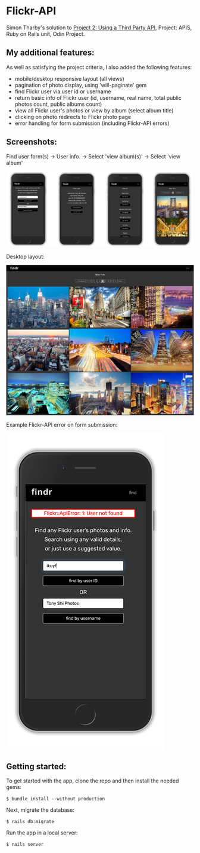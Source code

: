 # Flickr-API

Simon Tharby's solution to [Project 2: Using a Third Party API](https://www.theodinproject.com/courses/ruby-on-rails/lessons/apis?ref=lnav), Project: APIS, Ruby on Rails unit, Odin Project.

## My additional features:

As well as satisfying the project criteria, I also added the following features:

  * mobile/desktop responsive layout (all views)
  * pagination of photo display, using 'will-paginate' gem
  * find Flickr user via user id or username
  * return basic info of Flickr user (id, username, real name, total public photos count, public albums count)
  * view all Flickr user's photos or view by album (select album title)
  * clicking on photo redirects to Flickr photo page
  * error handling for form submission (including Flickr-API errors)

## Screenshots:

Find user form(s) -> User info. -> Select 'view album(s)' -> Select 'view album'

![findr-row.png](app/assets/images/findr-row.png)

Desktop layout:

![findr-desktop.jpg](app/assets/images/findr-desktop.jpg)

Example Flickr-API error on form submission:

![findr-error.png](app/assets/images/findr-error.png)

## Getting started:

To get started with the app, clone the repo and then install the needed gems:

```
$ bundle install --without production
```

Next, migrate the database:

```
$ rails db:migrate
```

Run the app in a local server:

```
$ rails server
```
